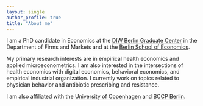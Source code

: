 ```yaml
---
layout: single
author_profile: true
title: "About me"
---
```



I am a PhD candidate in Economics at the [DIW Berlin Graduate Center] in the Department of Firms and Markets and at the [Berlin School of Economics].

My primary research interests are in empirical health economics and applied microeconometrics. I am also interested in the intersections of health economics with digital economics, behavioral economics, and empirical industrial organization. I currently work on topics related to physician behavior and antibiotic prescribing and resistance.

I am also affiliated with the [University of Copenhagen] and [BCCP Berlin].




[//]: # (Links)

   [DIW Berlin Graduate Center]: <https://www.diw.de/en/diw_01.c.619412.en/graduate_center.html>
   [Berlin School of Economics]: <https://www.berlin-econ.de/>
   [University of Copenhagen]: <https://www.economics.ku.dk/>
   [BCCP Berlin]: <https://www.bccp-berlin.de/>